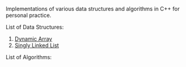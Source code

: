 Implementations of various data structures and algorithms in C++ for personal practice.

List of Data Structures:
1. [Dynamic Array](https://github.com/kaushiknaresh47/Data-Structures/tree/main/DynamicArray)
2. [Singly Linked List](https://github.com/kaushiknaresh47/Data-Structures/tree/main/SingleLinkedList)

List of Algorithms: